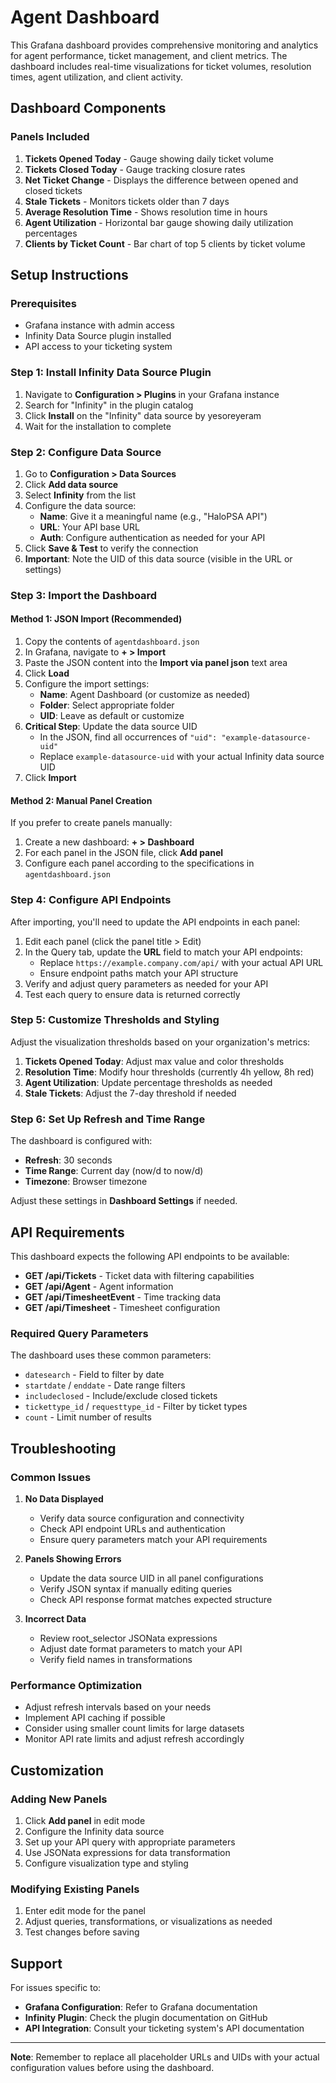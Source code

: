 # Agent Dashboard

This Grafana dashboard provides comprehensive monitoring and analytics for agent performance, ticket management, and client metrics. The dashboard includes real-time visualizations for ticket volumes, resolution times, agent utilization, and client activity.

## Dashboard Components

### Panels Included
1. **Tickets Opened Today** - Gauge showing daily ticket volume
2. **Tickets Closed Today** - Gauge tracking closure rates
3. **Net Ticket Change** - Displays the difference between opened and closed tickets
4. **Stale Tickets** - Monitors tickets older than 7 days
5. **Average Resolution Time** - Shows resolution time in hours
6. **Agent Utilization** - Horizontal bar gauge showing daily utilization percentages
7. **Clients by Ticket Count** - Bar chart of top 5 clients by ticket volume

## Setup Instructions

### Prerequisites
- Grafana instance with admin access
- Infinity Data Source plugin installed
- API access to your ticketing system

### Step 1: Install Infinity Data Source Plugin

1. Navigate to **Configuration > Plugins** in your Grafana instance
2. Search for "Infinity" in the plugin catalog
3. Click **Install** on the "Infinity" data source by yesoreyeram
4. Wait for the installation to complete

### Step 2: Configure Data Source

1. Go to **Configuration > Data Sources**
2. Click **Add data source**
3. Select **Infinity** from the list
4. Configure the data source:
   - **Name**: Give it a meaningful name (e.g., "HaloPSA API")
   - **URL**: Your API base URL
   - **Auth**: Configure authentication as needed for your API
5. Click **Save & Test** to verify the connection
6. **Important**: Note the UID of this data source (visible in the URL or settings)

### Step 3: Import the Dashboard

#### Method 1: JSON Import (Recommended)

1. Copy the contents of `agentdashboard.json`
2. In Grafana, navigate to **+ > Import**
3. Paste the JSON content into the **Import via panel json** text area
4. Click **Load**
5. Configure the import settings:
   - **Name**: Agent Dashboard (or customize as needed)
   - **Folder**: Select appropriate folder
   - **UID**: Leave as default or customize
6. **Critical Step**: Update the data source UID
   - In the JSON, find all occurrences of `"uid": "example-datasource-uid"`
   - Replace `example-datasource-uid` with your actual Infinity data source UID
7. Click **Import**

#### Method 2: Manual Panel Creation

If you prefer to create panels manually:

1. Create a new dashboard: **+ > Dashboard**
2. For each panel in the JSON file, click **Add panel**
3. Configure each panel according to the specifications in `agentdashboard.json`

### Step 4: Configure API Endpoints

After importing, you'll need to update the API endpoints in each panel:

1. Edit each panel (click the panel title > Edit)
2. In the Query tab, update the **URL** field to match your API endpoints:
   - Replace `https://example.company.com/api/` with your actual API URL
   - Ensure endpoint paths match your API structure
3. Verify and adjust query parameters as needed for your API
4. Test each query to ensure data is returned correctly

### Step 5: Customize Thresholds and Styling

Adjust the visualization thresholds based on your organization's metrics:

1. **Tickets Opened Today**: Adjust max value and color thresholds
2. **Resolution Time**: Modify hour thresholds (currently 4h yellow, 8h red)
3. **Agent Utilization**: Update percentage thresholds as needed
4. **Stale Tickets**: Adjust the 7-day threshold if needed

### Step 6: Set Up Refresh and Time Range

The dashboard is configured with:
- **Refresh**: 30 seconds
- **Time Range**: Current day (now/d to now/d)
- **Timezone**: Browser timezone

Adjust these settings in **Dashboard Settings** if needed.

## API Requirements

This dashboard expects the following API endpoints to be available:

- **GET /api/Tickets** - Ticket data with filtering capabilities
- **GET /api/Agent** - Agent information
- **GET /api/TimesheetEvent** - Time tracking data
- **GET /api/Timesheet** - Timesheet configuration

### Required Query Parameters

The dashboard uses these common parameters:
- `datesearch` - Field to filter by date
- `startdate` / `enddate` - Date range filters
- `includeclosed` - Include/exclude closed tickets
- `tickettype_id` / `requesttype_id` - Filter by ticket types
- `count` - Limit number of results

## Troubleshooting

### Common Issues

1. **No Data Displayed**
   - Verify data source configuration and connectivity
   - Check API endpoint URLs and authentication
   - Ensure query parameters match your API requirements

2. **Panels Showing Errors**
   - Update the data source UID in all panel configurations
   - Verify JSON syntax if manually editing queries
   - Check API response format matches expected structure

3. **Incorrect Data**
   - Review root_selector JSONata expressions
   - Adjust date format parameters to match your API
   - Verify field names in transformations

### Performance Optimization

- Adjust refresh intervals based on your needs
- Implement API caching if possible
- Consider using smaller count limits for large datasets
- Monitor API rate limits and adjust refresh accordingly

## Customization

### Adding New Panels

1. Click **Add panel** in edit mode
2. Configure the Infinity data source
3. Set up your API query with appropriate parameters
4. Use JSONata expressions for data transformation
5. Configure visualization type and styling

### Modifying Existing Panels

1. Enter edit mode for the panel
2. Adjust queries, transformations, or visualizations as needed
3. Test changes before saving

## Support

For issues specific to:
- **Grafana Configuration**: Refer to Grafana documentation
- **Infinity Plugin**: Check the plugin documentation on GitHub
- **API Integration**: Consult your ticketing system's API documentation

---

**Note**: Remember to replace all placeholder URLs and UIDs with your actual configuration values before using the dashboard.
